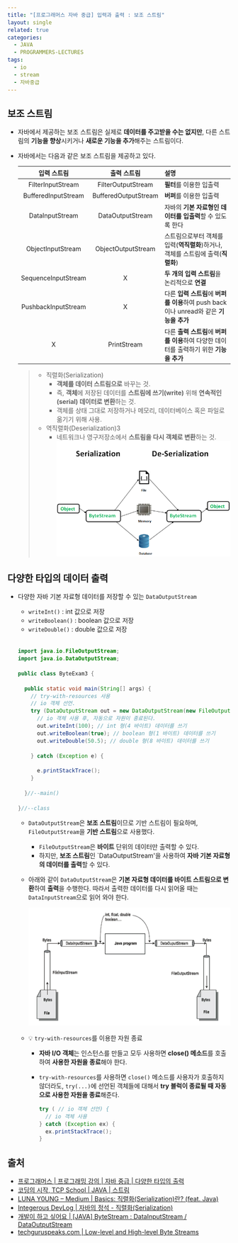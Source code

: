 ```yaml
---
title: "[프로그래머스 자바 중급] 입력과 출력 : 보조 스트림"
layout: single
related: true
categories:
  - JAVA
  - PROGRAMMERS-LECTURES
tags:
  - io
  - stream
  - 자바중급
---
```


## 보조 스트림
- 자바에서 제공하는 보조 스트림은 실제로 **데이터를 주고받을 수는 없지만**, 다른 스트림의 **기능을 향상**시키거나 **새로운 기능을 추가**해주는 스트림이다.

- 자바에서는 다음과 같은 보조 스트림을 제공하고 있다.

  | 입력 스트림 | 출력 스트림 | 설명 |
  |:----------:|:----------:|:-----|
  | FilterInputStream | FilterOutputStream | **필터**를 이용한 입출력 |
  | BufferedInputStream | BufferedOutputStream | **버퍼**를 이용한 입출력 |
  | DataInputStream | DataOutputStream | 자바의 **기본 자료형인 데이터를 입출력**할 수 있도록 한다 |
  | ObjectInputStream | ObjectOutputStream | 스트림으로부터 객체를 입력(**역직렬화**)하거나, 객체를 스트림에 출력(**직렬화**) |
  | SequenceInputStream | X | **두 개의 입력 스트림**을 논리적으로 **연결** |
  | PushbackInputStream | X | 다른 **입력 스트림**에 **버퍼를 이용**하여 push back이나 unread와 같은 **기능을 추가** |
  | X | PrintStream | 다른 **출력 스트림**에 **버퍼를 이용**하여 다양한 데이터를 출력하기 위한 **기능을 추가** |
  
    >- 직렬화(Serialization)
    >    - **객체를 데이터 스트림으로** 바꾸는 것. 
    >    - 즉, **객체**에 저장된 데이터를 **스트림에 쓰기(write)** 위해 **연속적인(serial) 데이터로 변환**하는 것.
    >    - 객체를 상태 그대로 저장하거나 메모리, 데이터베이스 혹은 파일로 옮기기 위해 사용.
    >- 역직렬화(Deserialization)3
    >    - 네트워크나 영구저장소에서 **스트림을 다시 객체로 변환**하는 것.
    >  ![자바에서의 직렬화 & 역직렬화](/assets/images/java/serialize_deserialize_java.png)

## 다양한 타입의 데이터 출력
- 다양한 자바 기본 자료형 데이터를 저장할 수 있는 `DataOutputStream`
  - `writeInt()` : int 값으로 저장
  - `writeBoolean()` : boolean 값으로 저장
  - `writeDouble()` : double 값으로 저장

  <br/>  

  ```java
  import java.io.FileOutputStream;
  import java.io.DataOutputStream;

  public class ByteExam3 {

    public static void main(String[] args) {
      // try-with-resources 사용
      // io 객체 선언.
      try (DataOutputStream out = new DataOutputStream(new FileOutputStream("data.txt"));) {
        // io 객체 사용 후, 자동으로 자원이 종료된다.
        out.writeInt(100); // int 형(4 바이트) 데이터를 쓰기
        out.writeBoolean(true); // boolean 형(1 바이트) 데이터를 쓰기
        out.writeDouble(50.5); // double 형(8 바이트) 데이터를 쓰기

      } catch (Exception e) {

        e.printStackTrace();
      }

    }//--main()

  }//--class
  ```
  - `DataOutputStream`은 **보조 스트림**이므로 기반 스트림이 필요하며, `FileOutputStream`을 **기반 스트림**으로 사용했다.
    -  `FileOutputStream`은 **바이트** 단위의 데이터만 출력할 수 있다.
      -  하지만, **보조 스트림**인 `DataOutputStream'을 사용하여 **자바 기본 자료형의 데이터를 출력**할 수 있다.
  - 아래와 같이 `DataOutputStream`은 **기본 자료형 데이터를 바이트 스트림으로 변환**하여 **출력**을 수행한다. 따라서 출력한 데이터를 다시 읽어올 때는 `DataInputStream`으로 읽어 와야 한다.

    ![DataOutputStream과 DataInputStream](/assets/images/java/datainputstream_dataoutputstream.png)

  - 💡 `try-with-resources`를 이용한 자원 종료
    - **자바 I/O 객체**는 인스턴스를 만들고 모두 사용하면 **close() 메소드**를 호출하여 **사용한 자원을 종료**해야 한다.
    - `try-with-resources`를 사용하면 `close()` 메소드를 사용자가 호출하지 않더라도, `try(...)`에 선언된 객체들에 대해서 **try 블럭이 종료될 때 자동으로 사용한 자원을 종료**해준다.

      ```java
      try ( // io 객체 선언) {
        // io 객체 사용
      } catch (Exception ex) {
        ex.printStackTrace();
      }
      ```

## 출처
- [프로그래머스 \| 프로그래밍 강의 \| 자바 중급 \| 다양한 타입의 출력](https://programmers.co.kr/learn/courses/9/lessons/317#)
- [코딩의 시작, TCP School \| JAVA \| 스트림](https://www.tcpschool.com/java/java_io_stream)
- [LUNA Y0UNG – Medium \| Basics: 직렬화(Serialization)란? (feat. Java)](https://medium.com/@lunay0ung/basics-%EC%A7%81%EB%A0%AC%ED%99%94-serialization-%EB%9E%80-feat-java-2f3eb11e9a8)
- [Integerous DevLog \| 자바의 정석 - 직렬화(Serialization)](https://ryan-han.com/post/java/java-serialization/)
- [개발이 하고 싶어요 \| [JAVA] ByteStream : DataInputStream / DataOutputStream](https://hyeonstorage.tistory.com/239)
- [techguruspeaks.com \| Low-level and High-level Byte Streams](https://www.techguruspeaks.com/low-level-and-high-level-byte-streams/)
